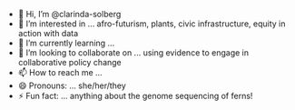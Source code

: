 - 👋 Hi, I’m @clarinda-solberg
- 👀 I’m interested in ... afro-futurism, plants, civic infrastructure, equity in action with data  
- 🌱 I’m currently learning ... 
- 💞️ I’m looking to collaborate on ... using evidence to engage in collaborative policy change 
- 📫 How to reach me ... 
- 😄 Pronouns: ... she/her/they
- ⚡ Fun fact: ... anything about the genome sequencing of ferns! 

<!---
clarinda-solberg/clarinda-solberg is a ✨ special ✨ repository because its `README.md` (this file) appears on your GitHub profile.
You can click the Preview link to take a look at your changes.
--->
